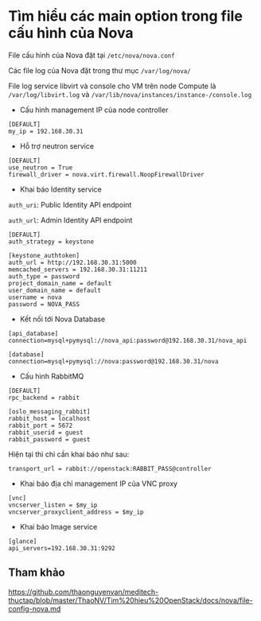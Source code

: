 # Tìm hiểu các main option trong file cấu hình của Nova

File cấu hình của Nova đặt tại `/etc/nova/nova.conf`

Các file log của Nova đặt trong thư mục `/var/log/nova/`

File log service libvirt và console cho VM trên node Compute là `/var/log/libvirt.log` và `/var/lib/nova/instances/instance-/console.log` 

- Cấu hình management IP của node controller

```
[DEFAULT]
my_ip = 192.168.30.31
```

- Hỗ trợ neutron service

```
[DEFAULT]
use_neutron = True
firewall_driver = nova.virt.firewall.NoopFirewallDriver
```

- Khai báo Identity service

`auth_uri`: Public Identity API endpoint

`auth_url`: Admin Identity API endpoint

```
[DEFAULT]
auth_strategy = keystone

[keystone_authtoken]
auth_url = http://192.168.30.31:5000
memcached_servers = 192.168.30.31:11211
auth_type = password
project_domain_name = default
user_domain_name = default
username = nova 
password = NOVA_PASS
```

- Kết nối tới Nova Database

```
[api_database] 
connection=mysql+pymysql://nova_api:password@192.168.30.31/nova_api 

[database] 
connection=mysql+pymysql://nova:password@192.168.30.31/nova
```

- Cấu hình RabbitMQ

```
[DEFAULT]
rpc_backend = rabbit

[oslo_messaging_rabbit]
rabbit_host = localhost
rabbit_port = 5672
rabbit_userid = guest
rabbit_password = guest
```

Hiện tại thì chỉ cần khai báo như sau:

```
transport_url = rabbit://openstack:RABBIT_PASS@controller
```

- Khai báo địa chỉ management IP của VNC proxy

```
[vnc]
vncserver_listen = $my_ip
vncserver_proxyclient_address = $my_ip
```

- Khai báo Image service

```
[glance]
api_servers=192.168.30.31:9292
```

## Tham khảo

https://github.com/thaonguyenvan/meditech-thuctap/blob/master/ThaoNV/Tim%20hieu%20OpenStack/docs/nova/file-config-nova.md